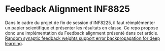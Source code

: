 # Feedback Alignment INF8825
Dans le cadre du projet de fin de session d'INF8225, il faut réimplémenter un papier scientifique et présenter les résultats en classe.
Ce repo propose donc une implémentation du Feedback alignment présenté dans cet article. [Random synaptic feedback weights support error backpropagation for deep learning](https://www.nature.com/articles/ncomms13276).
